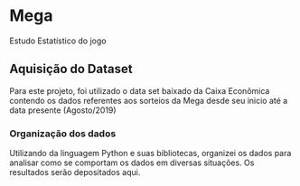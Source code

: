 # Mega
Estudo Estatístico do jogo  
## Aquisição do Dataset
Para este projeto, foi utilizado o data set  baixado da Caixa Econômica contendo os dados referentes aos sorteios da Mega desde seu inicio até a data presente (Agosto/2019)
### Organização dos dados
Utilizando da linguagem Python e suas bibliotecas, organizei os dados para analisar como se comportam os dados em diversas situações. 
Os resultados serão depositados aqui.
